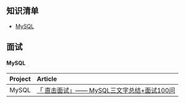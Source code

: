 ## 知识清单


- [MySQL](https://github.com/roundliuyang/myRepositories/tree/master/MySQL)  



  
    
    
  
  
## 面试
#### MySQL
| Project | Article                                                      |
| :-----: | :----------------------------------------------------------- |
|  MySQL  | [「 直击面试」—— MySQL三文字总结+面试100问](https://mp.weixin.qq.com/s/MCFHNOQnTtJ6MGVjM3DP4A) |
